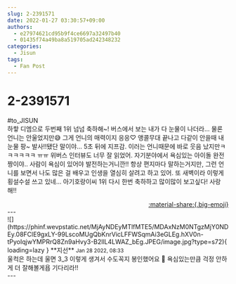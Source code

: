 ```yaml
---
slug: 2-2391571
date: 2022-01-27 03:30:57+09:00
authors:
  - e27974621cd95b9f4ce6697a32497b40
  - 01435f74a49ba8a519705ad242348232
categories:
  - Jisun
tags:
  - Fan Post
---
```


# 2-2391571

<div class="post-container" markdown="1">
<div class="content-container md-sidebar__scrollwrap" markdown="1">

\#to_JISUN<br>하핳 디엠으로 두번째 1위 넘넘 축하해~! 버스에서 보는 내가 다 눈물이 나더라... 물론 언니는 안울었지만😅 그게 언니의 매력이지 응응♡ 앵콜무대 끝나고 다같이 안을때 내 눈물 팡~ 발사!!됐단 말이야... 5초 뒤에 지프감. 이러는 언니때문에 바로 웃음 났지만ㅋㅋㅋㅋㅋㅋ ㅠㅠ 위버스 인터뷰도 너무 잘 읽었어. 자기분야에서 욕심있는 아이돌 완전 짱이야.. 사람이 욕심이 있어야 발전하는거니깐!! 항상 편지마다 말하는거지만, 그런 언니를 보면서 나도 많은 걸 배우고 인생을 열심히 살려고 하고 있어. 또 새벽이라 이렇게 횡설수설 쓰고 있네... 아기호랑이씨 1위 다시 한번 축하하고 많이많이 보고싶다! 사랑해!!

</div>
</div>

<div style="text-align: right;" markdown="1">
<a href="https://weverse.io/fromis9/fanpost/2-2391571" style="text-align: right;">:material-share:{.big-emoji}</a>
</div>
---

<div class="comments-container md-sidebar__scrollwrap" markdown="1">
<div class="comment" markdown="1">
<div class='id-container' markdown="1">
![](https://phinf.wevpstatic.net/MjAyNDEyMTlfMTE5/MDAxNzM0NTgzMjY0NDEy.08FClE9gxLY-99LscoMUgQbKnrVicLFFWSqmAi3eGLEg.hXV0n-tPyoIqjwYMPRrQ8Zn9aHvy3-B2llL4LWAZ_bEg.JPEG/image.jpg?type=s72){ loading=lazy }
**<span class="artist">지선</span>** <small>Jan 28 2022, 08:33</small><br>
</div>
<div class='comment-body' markdown="1">
울컥은 하는데 울면 3_3 이렇게 생겨서 수도꼭지 봉인했어요 👀 욕심있는만큼 걱정 안하게 더 잘해볼게욥 기다리라!!
</div>
</div>
</div>
---
